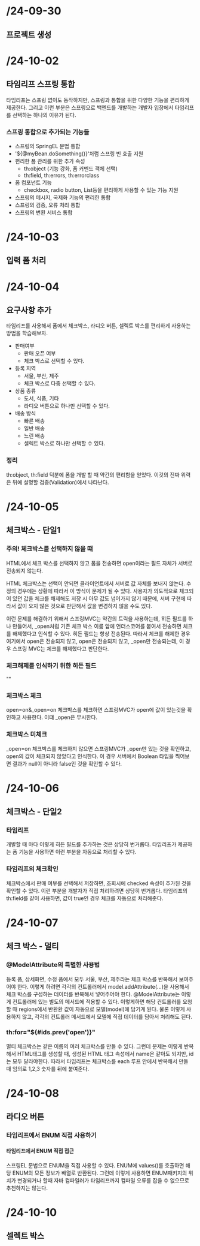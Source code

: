 # /24-09-30

## 프로젝트 생성

# /24-10-02

## 타임리프 스프링 통합

타임리프는 스프링 없이도 동작하지만, 스프링과 통합을 위한 다양한 기능을 편리하게 제공한다.
그리고 이런 부분은 스프링으로 백엔드를 개발하는 개발자 입장에서 타임리프를 선택하는 하나의 이유가 된다.

### 스프링 통합으로 추가되는 기능들
- 스프링의 SpringEL 문법 통합
- '${@myBean.doSomething()}'처럼 스프링 빈 호출 지원
- 편리한 폼 관리를 위한 추가 속성
  - th:object (기능 강화, 폼 커멘드 객체 선택)
  - th:field, th:errors, th:errorclass
- 폼 컴포넌트 기능
  - checkbox, radio button, List등을 편리하게 사용할 수 있는 기능 지원
- 스프링의 메시지, 국제화 기능의 편리한 통합
- 스프링의 검증, 오류 처리 통합
- 스프링의 변환 서비스 통합

# /24-10-03

## 입력 폼 처리

# /24-10-04

## 요구사항 추가
타임리프를 사용해서 폼에서 체크박스, 라디오 버튼, 셀렉트 박스를 편리하게 사용하는 방법을 학습해보자.

- 판매여부
  - 판매 오픈 여부
  - 체크 박스로 선택할 수 있다.
- 등록 지역
  - 서울, 부산, 제주
  - 체크 박스로 다중 선택할 수 있다.
- 상품 종류
  - 도서, 식품, 기타
  - 라디오 버튼으로 하나만 선택할 수 있다.
- 배송 방식
  - 빠른 배송
  - 일반 배송
  - 느린 배송
  - 셀렉트 박스로 하나만 선택할 수 있다.



### 정리
th:object, th:field 덕분에 폼을 개발 할 때 약간의 편리함을 얻었다.
이것의 진짜 위력은 뒤에 설명할 검증(Validation)에서 나타난다.

# /24-10-05

## 체크박스 - 단일1

### 주의! 체크박스를 선택하지 않을 떄
HTML에서 체크 박스를 선택하지 않고 폼을 전송하면 open이라는 필드 자체가 서버로 전송되지 않는다.

HTML 체크박스는 선택이 안되면 클라이언트에서 서버로 값 자체를 보내지 않는다. 
수정의 경우에는 상황에 따라서 이 방식이 문제가 될 수 있다.
사용자가 의도적으로 체크되어 있던 값을 체크를 해제해도 저장 시 아무 값도 넘어가지 않기 때문에,
서버 구현에 따라서 값이 오지 않은 것으로 판단해서 값을 변경하지 않을 수도 있다.

이런 문제를 해결하기 위해서 스프링MVC는 약간의 트릭을 사용하는데, 
히든 필드를 하나 만들어서, _open처럼 기존 체크 박스 이름 앞에 언더스코어를 붙여서 전송하면 체크를 해제했다고 인식할 수 있다.
히든 필드는 항상 전송된다. 따라서 체크를 해제한 경우 여기에서 open은 전송되지 않고,
open은 전송되지 않고, _open만 전송되는데, 이 경우 스프링 MVC는 체크를 해제했다고 판단한다.

### 체크해제를 인식하기 위한 히든 필드
"<input type="hidden" name="_open" value="on"/>"

### 체크박스 체크
open=on&_open=on
체크박스를 체크하면 스프링MVC가 open에 값이 있는것을 확인하고 사용한다. 이떄 _open은 무시한다.

### 체크박스 미체크
_open=on
체크박스를 체크하지 않으면 스프링MVC가 _open만 있는 것을 확인하고, open의 값이 체크되지 않았다고 인식한다.
이 경우 서버에서 Boolean 타입을 찍어보면 결과가 null이 아니라 false인 것을 확인할 수 있다.

# /24-10-06

## 체크박스 - 단일2

### 타임리프
개발할 때 마다 이렇게 히든 필드를 추가하는 것은 상당히 번거롭다. 타임리프가 제공하는 폼 기능을 사용하면 이런 부분을 자동으로 처리할 수 있다.

### 타임리프의 체크확인
체크박스에서 판매 여부를 선택해서 저장하면, 조회시에 checked 속성이 추가된 것을 확인할 수 있다.
이런 부분을 개발자가 직접 처리하려면 상당히 번거롭다.
타임리프의 th:field를 같이 사용하면, 값이 true인 경우 체크를 자동으로 처리해준다.

# /24-10-07

## 체크 박스 - 멀티

### @ModelAttribute의 특별한 사용법
등록 폼, 상세화면, 수정 폼에서 모두 서울, 부산, 제주라는 체크 박스를 반복해서 보여주어야 한다.
이렇게 하려면 각각의 컨트롤러에서 model.addAttribute(...)을 사용해서 체크 박스를 구성하는 데이터를 반복해서 넣어주어야 한다.
@ModelAttribute는 이렇게 컨트롤러에 있는 별도의 메서드에 적용할 수 있다.
이렇게하면 해당 컨트롤러를 요청할 때 regions에서 반환환 값이 자동으로 모델(model)에 담기게 된다.
물론 이렇게 사용하지 않고, 각각의 컨트롤러 메서드에서 모델에 직접 데이터를 담아서 처리해도 된다.

### th:for="${#ids.prev('open')}"
멀티 체크박스는 같은 이름의 여러 체크박스를 만들 수 있다. 그런데 문제는 이렇게 반복해서 HTML태그를 생성할 때, 
생성된 HTML 태그 속성에서 name은 같아도 되지만, id는 모두 달라야한다.
따라서 타임리프는 체크박스를 each 루프 안에서 반복해서 만들 때 임의로 1,2,3 숫자를 뒤에 붙여준다.

# /24-10-08

## 라디오 버튼

### 타임리프에서 ENUM 직접 사용하기

#### 타임리프에서 ENUM 직접 접근
<div th:each="type:${T(hello.itemservice.domain.item.ItemType).values()}">
스프링EL 문법으로 ENUM을 직접 사용할 수 있다.
ENUM에 values()를 호출하면 해당 ENUM의 모든 정보가 배열로 반환된다.
그런데 이렇게 사용하면 ENUM패키지의 위치가 변경되거나 할때 자바 컴파일러가 타임리프까지 컴파일 오류를 잡을 수 없으므로 추천하지는 않는다.

# /24-10-10

## 셀렉트 박스 

